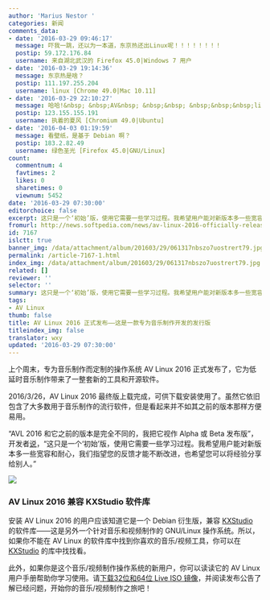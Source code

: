 ```yaml
---
author: 'Marius Nestor '
categories: 新闻
comments_data:
- date: '2016-03-29 09:46:17'
  message: 吓我一跳，还以为一本道，东京热还出Linux呢！！！！！！！！
  postip: 59.172.176.84
  username: 来自湖北武汉的 Firefox 45.0|Windows 7 用户
- date: '2016-03-29 19:14:36'
  message: 东京热是啥？
  postip: 111.197.255.204
  username: linux [Chrome 49.0|Mac 10.11]
- date: '2016-03-29 22:10:27'
  message: 哈哈!&nbsp; &nbsp;AV&nbsp; &nbsp;&nbsp; &nbsp;&nbsp;&nbsp;linux
  postip: 123.155.155.191
  username: 执着的夏风 [Chromium 49.0|Ubuntu]
- date: '2016-04-03 01:19:59'
  message: 看壁纸，是基于 Debian 啊？
  postip: 183.2.82.49
  username: 绿色圣光 [Firefox 45.0|GNU/Linux]
count:
  commentnum: 4
  favtimes: 2
  likes: 0
  sharetimes: 0
  viewnum: 5452
date: '2016-03-29 07:30:00'
editorchoice: false
excerpt: 这只是一个‘初始’版，使用它需要一些学习过程。我希望用户能对新版本多一些宽容和耐心，我们指望您的反馈才能改进，也希望可以将你的经验分享给别人。
fromurl: http://news.softpedia.com/news/av-linux-2016-officially-released-a-debian-os-optimized-for-audio-production-502266.shtml
id: 7167
islctt: true
banner_img: /data/attachment/album/201603/29/061317nbszo7uostrert79.jpg
permalink: /article-7167-1.html
index_img: /data/attachment/album/201603/29/061317nbszo7uostrert79.jpg.thumb.jpg
related: []
reviewer: ''
selector: ''
summary: 这只是一个‘初始’版，使用它需要一些学习过程。我希望用户能对新版本多一些宽容和耐心，我们指望您的反馈才能改进，也希望可以将你的经验分享给别人。
tags:
- AV Linux
thumb: false
title: AV Linux 2016 正式发布——这是一款专为音乐制作开发的发行版
titleindex_img: false
translator: wxy
updated: '2016-03-29 07:30:00'
---
```


上个周末，专为音乐制作而定制的操作系统 AV Linux 2016 正式发布了，它为低延时音乐制作带来了一整套新的工具和开源软件。


2016/3/26，AV Linux 2016 最终版上载完成，可供下载安装使用了。虽然它依旧包含了大多数用于音乐制作的流行软件，但是看起来并不如其之前的版本那样方便易用。


“AVL 2016 和它之前的版本是完全不同的，我把它视作 Alpha 或 Beta 发布版”，开发者[说](http://www.bandshed.net/2016/03/23/avl2016/)，“这只是一个‘初始’版，使用它需要一些学习过程。我希望用户能对新版本多一些宽容和耐心，我们指望您的反馈才能不断改进，也希望您可以将经验分享给别人。”


![](/data/attachment/album/201603/29/061317nbszo7uostrert79.jpg)


### AV Linux 2016 兼容 KXStudio 软件库


安装 AV Linux 2016 的用户应该知道它是一个 Debian 衍生版，兼容 [KXStudio](http://kxstudio.linuxaudio.org/) 的软件库——这是另外一个针对音乐和视频制作的 GNU/Linux 操作系统。所以，如果你不能在 AV Linux 的软件库中找到你喜欢的音乐/视频工具，你可以在 [KXStudio](http://kxstudio.linuxaudio.org/) 的库中找找看。


此外，如果你是这个音乐/视频制作操作系统的新用户，你可以读读它的 AV Linux 用户手册帮助你学习使用。请[下载32位和64位 Live ISO 镜像](http://linux.softpedia.com/get/System/Operating-Systems/Linux-Distributions/AV-Linux-48850.shtml)，并阅读发布公告了解已经问题，开始你的音乐/视频制作之旅吧！